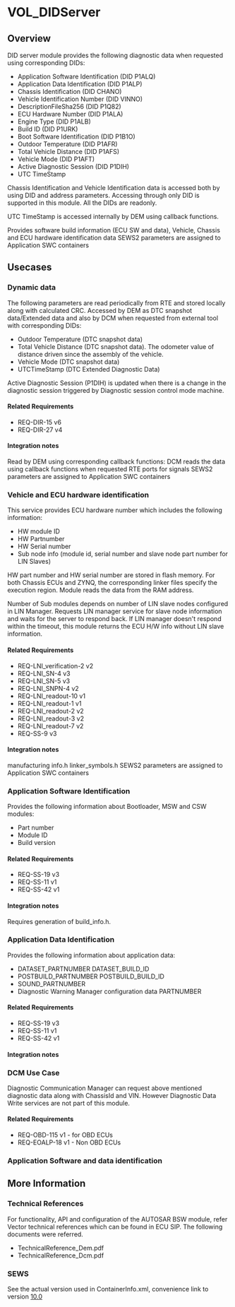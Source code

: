 # VOL_DIDServer

## Overview

DID server module provides the following diagnostic data when requested using corresponding DIDs: 

* Application Software Identification (DID P1ALQ)
* Application Data Identification (DID P1ALP)
* Chassis Identification (DID CHANO)
* Vehicle Identification Number (DID VINNO)
* DescriptionFileSha256 (DID P1Q82)
* ECU Hardware Number (DID P1ALA)
* Engine Type (DID P1ALB)
* Build ID (DID P1URK)
* Boot Software Identification (DID P1B1O)
* Outdoor Temperature (DID P1AFR)
* Total Vehicle Distance (DID P1AFS)
* Vehicle Mode (DID P1AFT)
* Active Diagnostic Session (DID P1DIH)
* UTC TimeStamp

Chassis Identification and Vehicle Identification data is accessed both by using DID and address parameters.
Accessing through only DID is supported in this module. All the DIDs are readonly.

UTC TimeStamp is accessed internally by DEM using callback functions.

Provides software build information (ECU SW and data), Vehicle, Chassis and ECU hardware identification data
SEWS2 parameters are assigned to Application SWC containers
## Usecases

### Dynamic data

The following parameters are read periodically from RTE and stored locally along with calculated CRC.
Accessed by DEM as DTC snapshot data/Extended data and also by DCM when requested from external tool with corresponding DIDs:

*   Outdoor Temperature (DTC snapshot data)
*   Total Vehicle Distance (DTC snapshot data). The odometer value of distance
    driven since the assembly of the vehicle.
*   Vehicle Mode (DTC snapshot data)
*   UTCTimeStamp (DTC Extended Diagnostic Data)

Active Diagnostic Session (P1DIH) is updated when there is a change in the diagnostic session triggered by Diagnostic session control mode machine.

#### Related Requirements

* REQ-DIR-15 v6
* REQ-DIR-27 v4

#### Integration notes

Read by DEM using corresponding callback functions:
DCM reads the data using callback functions when requested
RTE ports for signals
SEWS2 parameters are assigned to Application SWC containers

### Vehicle and ECU hardware identification

This service provides ECU hardware number which includes the following information:
* HW module ID
* HW Partnumber
* HW Serial number
* Sub node info (module id, serial number and slave node part number for LIN Slaves)

HW part number and HW serial number are stored in flash memory.
For both Chassis ECUs and ZYNQ, the corresponding linker files specify the execution region.
Module reads the data from the RAM address. 

Number of Sub modules depends on number of LIN slave nodes configured in LIN Manager.
Requests LIN manager service for slave node information and waits for the server to respond back.
If LIN manager doesn't respond within the timeout, this module returns the ECU H/W info without LIN slave information.

#### Related Requirements

* REQ-LNI_verification-2 v2
* REQ-LNI_SN-4 v3
* REQ-LNI_SN-5 v3
* REQ-LNI_SNPN-4 v2
* REQ-LNI_readout-10 v1
* REQ-LNI_readout-1 v1
* REQ-LNI_readout-2 v2
* REQ-LNI_readout-3 v2
* REQ-LNI_readout-7 v2
* REQ-SS-9 v3

#### Integration notes

manufacturing info.h
linker_symbols.h
SEWS2 parameters are assigned to Application SWC containers

### Application Software Identification 

Provides the following information about Bootloader, MSW and CSW modules:
* Part number
* Module ID
* Build version

#### Related Requirements

* REQ-SS-19 v3
* REQ-SS-11 v1
* REQ-SS-42 v1

#### Integration notes

Requires generation of build_info.h.

### Application Data Identification

Provides the following information about application data:
* DATASET_PARTNUMBER DATASET_BUILD_ID
* POSTBUILD_PARTNUMBER POSTBUILD_BUILD_ID
* SOUND_PARTNUMBER
* Diagnostic Warning Manager configuration data PARTNUMBER

#### Related Requirements
* REQ-SS-19 v3
* REQ-SS-11 v1
* REQ-SS-42 v1

#### Integration notes

### DCM Use Case  
Diagnostic Communication Manager can request above mentioned diagnostic data along with ChassisId and VIN. 
However Diagnostic Data Write services are not part of this module.

#### Related Requirements
* REQ-OBD-115 v1 - for OBD ECUs
* REQ-EOALP-18 v1 - Non OBD ECUs

### Application Software and data identification

## More Information

### Technical References
For functionality, API and configuration of the AUTOSAR BSW module, refer Vector technical references which can be found in ECU SIP. The following documents were referred.

* TechnicalReference_Dem.pdf
* TechnicalReference_Dcm.pdf

### SEWS

See the actual version used in ContainerInfo.xml, convenience link to version [10.0](https://sews.volvo.net/Sews2/ViewData/ViewContainerData.aspx?ContainerId=27734)

